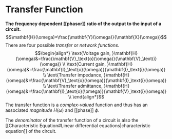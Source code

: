 # Transfer Function
**The frequency dependent [[phasor]] ratio of the output to the input of a circuit.**
$$\mathbf{H}(\omega)=\frac{\mathbf{Y}(\omega)}{\mathbf{X}(\omega)}$$
There are four possible *transfer* or *network functions*.
$$\begin{align*}
\text{Voltage gain, }\mathbf{H}(\omega)&=\frac{\mathbf{V}_\text{o}(\omega)}{\mathbf{V}_\text{i}(\omega)} \\
\text{Current gain, }\mathbf{H}(\omega)&=\frac{\mathbf{I}_\text{o}(\omega)}{\mathbf{I}_\text{i}(\omega)} \\
\text{Transfer impedance, }\mathbf{H}(\omega)&=\frac{\mathbf{V}_\text{o}(\omega)}{\mathbf{I}_\text{i}(\omega)} \\
\text{Transfer admittance, }\mathbf{H}(\omega)&=\frac{\mathbf{I}_\text{o}(\omega)}{\mathbf{V}_\text{i}(\omega)} \\
\end{align*}$$
The transfer function is a *complex-valued* function and thus has an associated *magnitude* $H(\omega)$ and [[phase]] $\phi$.

The *denominator* of the transfer function of a circuit is also the [[Characteristic Equation#Linear differential equations|characteristic equation]] of the circuit.